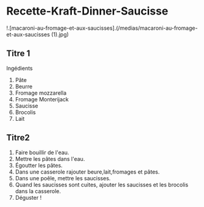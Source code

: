 # Recette-Kraft-Dinner-Saucisse


!.[macaroni-au-fromage-et-aux-saucisses].(/medias/macaroni-au-fromage-et-aux-saucisses (1).jpg)

## Titre 1
Ingédients


1. Pâte
2. Beurre
3. Fromage mozzarella
4. Fromage Monterijack
5. Saucisse
6. Brocolis
7. Lait

## Titre2
1. Faire bouillir de l'eau.
2. Mettre les pâtes dans l'eau.
3. Égoutter les pâtes.
4. Dans une casserole rajouter beure,lait,fromages et pâtes.
5. Dans une poêle, mettre les saucisses.
6. Quand les saucisses sont cuites, ajouter les saucisses et les brocolis dans la casserole.
7. Déguster !


